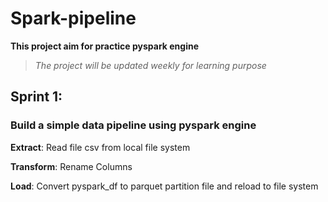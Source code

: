 # Spark-pipeline

**This project aim for practice pyspark engine**
> *The project will be updated weekly for learning purpose*


## Sprint 1:
### Build a simple data pipeline using pyspark engine 

**Extract**: Read file csv from local file system

**Transform**: Rename Columns

**Load**: Convert pyspark_df to parquet partition file and reload to file system


